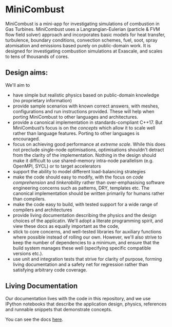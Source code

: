 # MiniCombust
MiniCombust is a mini-app for investigating simulations of combustion in Gas Turbines. MiniCombust uses a Langrangian-Eulerian (particle & FVM flow field solver) approach and incorporates basic models for heat transfer, turbulence, boundary conditions, convection schemes, fuel, soot, spray atomisation and emissions based purely on public-domain work. It is designed for investigating combustion simulations at Exascale, and scales to tens of thousands of cores.

## Design aims:
We'll aim to
* have simple but realistic physics based on public-domain knowledge (no proprietary information)
* provide sample scenarios with known correct answers, with meshes, configurations and run instructions provided. These will help when porting MiniCombust to other languages and architectures.
* provide a canonical implementation in standards-compliant C++17. But MiniCombust’s focus is on the _concepts_ which allow it to scale well rather than language features. Porting to other languages is encouraged.
* focus on achieving good performance at _extreme scale_. While this does not preclude single-node optimisations, optimisations shouldn't detract from the clarity of the implementation. Nothing in the design should make it difficult to use shared-memory intra-node parallelism (e.g. OpenMPI, SYCL) or to target accelerators
* support the ability to model different load-balancing strategies
* make the code should easy to modify, with the focus on _code comprehension_ and _tinkerability_ rather than over-emphasising software engineering concerns such as patterns, DRY, templates etc. The canonical implementation should be written primarily for humans rather than compilers.
* make the code easy to build, with tested support for a wide range of compilers and architectures
* provide living documentation describing the physics and the design choices of the applicatin. We'll adopt a literate programming spirit, and view these docs as equally important as the code, 
* stick to core concerns, and well-tested libraries for auxiliary functions where possible instead of rolling our own. However, we'll also strive to keep the number of dependencies to a minimum, and ensure that the build system manages these well (specifying specific compatible versions etc.). 
* use unit and integration tests that strive for clarity of purpose, forming living documentation and a safety net for regression rather than satisfying arbitrary code coverage.

## Living Documentation
Our documentation lives with the code in this repository, and we use IPython notebooks that describe the application design, physics, references
and runnable snippets that demonstrate concepts.

You can see the docs [here](docs/).